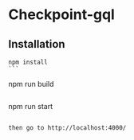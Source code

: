 # Checkpoint-gql

## Installation

````
npm install
```

````
npm run build
````

````
npm run start
```

then go to http://localhost:4000/